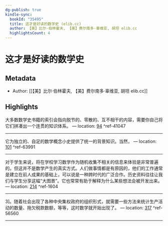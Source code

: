 ```yaml
---
dg-publish: true
kindle-sync:
  bookId: "35495"
  title: 这才是好读的数学史 (elib.cc)
  author: 【美】比尔·伯林霍夫, 【美】费尔南多·辜维亚, 胡坦 elib.cc
  highlightsCount: 4
---
```

# 这才是好读的数学史
## Metadata
* Author: [[【美】比尔·伯林霍夫, 【美】费尔南多·辜维亚, 胡坦 elib.cc]]

## Highlights
大多数数学史书籍的索引会指向脱节的、零散的、互不相干的内容，需要你自己将它们拼凑出一个连贯的知识体系。 — location: [94]() ^ref-41047

---
它为独立的、自足的数学概念小史提供了统一的背景知识。当然， — location: [101]() ^ref-63991

---

对于学生来说，将在学校学习数学作为随机收集不相关的信息来体验是非常普遍的。但这并不是数学产生的真实方式。人们做事情都是有原因的，他们的工作通常是建立在前人成果的基础上，可以说是一种跨时代的广泛合作。历史资料往往让我们与学生分享这幅“大图景”。它也常常有助于解释为什么某些想法会被开发出来。 — location: [214]() ^ref-1604

---
3]。随着社会出现了各种中央集权政府的组织形式，就需要一些方法来统计生产活动的数量、拖欠税款数额，等等，这时数学就开始出现了。 — location: [317]() ^ref-56560

---

